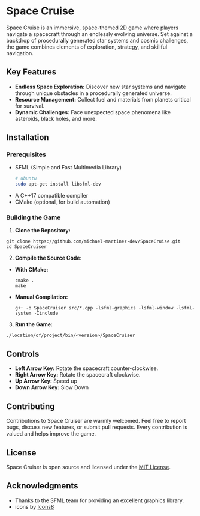 # Space Cruise

Space Cruise is an immersive, space-themed 2D game where players navigate a spacecraft through an endlessly evolving universe. Set against a backdrop of procedurally generated star systems and cosmic challenges, the game combines elements of exploration, strategy, and skillful navigation.

## Key Features

- **Endless Space Exploration:** Discover new star systems and navigate through unique obstacles in a procedurally generated universe.
- **Resource Management:** Collect fuel and materials from planets critical for survival.
- **Dynamic Challenges:** Face unexpected space phenomena like asteroids, black holes, and more.

## Installation

### Prerequisites

- SFML (Simple and Fast Multimedia Library)
  ```bash
  # ubuntu
  sudo apt-get install libsfml-dev
  ```
- A C++17 compatible compiler
- CMake (optional, for build automation)

### Building the Game

1. **Clone the Repository:**
```
git clone https://github.com/michael-martinez-dev/SpaceCruise.git
cd SpaceCruiser
```


2. **Compile the Source Code:**
- **With CMake:**
  ```
  cmake .
  make
  ```
- **Manual Compilation:**
  ```
  g++ -o SpaceCruiser src/*.cpp -lsfml-graphics -lsfml-window -lsfml-system -Iinclude
  ```

3. **Run the Game:**
```
./location/of/project/bin/<version>/SpaceCruiser
```

## Controls

- **Left Arrow Key:** Rotate the spacecraft counter-clockwise.
- **Right Arrow Key:** Rotate the spacecraft clockwise.
- **Up Arrow Key:** Speed up
- **Down Arrow Key:** Slow Down

## Contributing

Contributions to Space Cruiser are warmly welcomed. Feel free to report bugs, discuss new features, or submit pull requests. Every contribution is valued and helps improve the game.

## License

Space Cruiser is open source and licensed under the [MIT License](LICENSE).

## Acknowledgments

- Thanks to the SFML team for providing an excellent graphics library.
- icons by [Icons8](icons.com)
